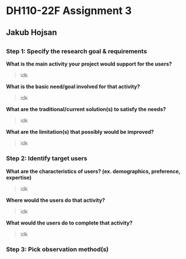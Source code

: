 # DH110-22F Assignment 3
## Jakub Hojsan

##

### Step 1: Specify the research goal & requirements

**What is the main activity your project would support for the users?**
>idk

**What is the basic need/goal involved for that activity?**
>idk

**What are the traditional/current solution(s) to satisfy the needs?**
>idk

**What are the limitation(s) that possibly would be improved?**
>idk

### Step 2: Identify target users

**What are the characteristics of users? (ex. demographics, preference, expertise)**
>idk

**Where would the users do that activity?**
>idk

**What would the users do to complete that activity?**
>idk

### Step 3: Pick observation method(s)

